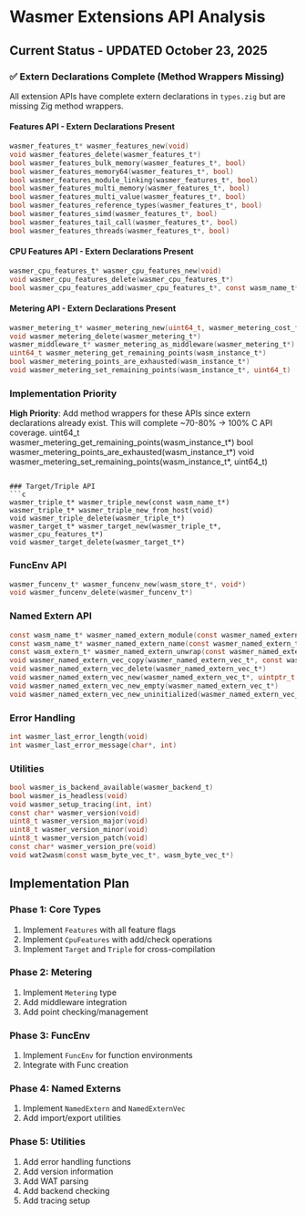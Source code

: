 # Wasmer Extensions API Analysis

## Current Status - UPDATED October 23, 2025

### ✅ **Extern Declarations Complete (Method Wrappers Missing)**

All extension APIs have complete extern declarations in `types.zig` but are missing Zig method wrappers.

#### Features API - Extern Declarations Present
```c
wasmer_features_t* wasmer_features_new(void)
void wasmer_features_delete(wasmer_features_t*)
bool wasmer_features_bulk_memory(wasmer_features_t*, bool)
bool wasmer_features_memory64(wasmer_features_t*, bool)
bool wasmer_features_module_linking(wasmer_features_t*, bool)
bool wasmer_features_multi_memory(wasmer_features_t*, bool)
bool wasmer_features_multi_value(wasmer_features_t*, bool)
bool wasmer_features_reference_types(wasmer_features_t*, bool)
bool wasmer_features_simd(wasmer_features_t*, bool)
bool wasmer_features_tail_call(wasmer_features_t*, bool)
bool wasmer_features_threads(wasmer_features_t*, bool)
```

#### CPU Features API - Extern Declarations Present
```c
wasmer_cpu_features_t* wasmer_cpu_features_new(void)
void wasmer_cpu_features_delete(wasmer_cpu_features_t*)
bool wasmer_cpu_features_add(wasmer_cpu_features_t*, const wasm_name_t*)
```

#### Metering API - Extern Declarations Present
```c
wasmer_metering_t* wasmer_metering_new(uint64_t, wasmer_metering_cost_function_t)
void wasmer_metering_delete(wasmer_metering_t*)
wasmer_middleware_t* wasmer_metering_as_middleware(wasmer_metering_t*)
uint64_t wasmer_metering_get_remaining_points(wasm_instance_t*)
bool wasmer_metering_points_are_exhausted(wasm_instance_t*)
void wasmer_metering_set_remaining_points(wasm_instance_t*, uint64_t)
```

### Implementation Priority

**High Priority**: Add method wrappers for these APIs since extern declarations already exist. This will complete ~70-80% → 100% C API coverage.
uint64_t wasmer_metering_get_remaining_points(wasm_instance_t*)
bool wasmer_metering_points_are_exhausted(wasm_instance_t*)
void wasmer_metering_set_remaining_points(wasm_instance_t*, uint64_t)
```

### Target/Triple API
```c
wasmer_triple_t* wasmer_triple_new(const wasm_name_t*)
wasmer_triple_t* wasmer_triple_new_from_host(void)
void wasmer_triple_delete(wasmer_triple_t*)
wasmer_target_t* wasmer_target_new(wasmer_triple_t*, wasmer_cpu_features_t*)
void wasmer_target_delete(wasmer_target_t*)
```

### FuncEnv API
```c
wasmer_funcenv_t* wasmer_funcenv_new(wasm_store_t*, void*)
void wasmer_funcenv_delete(wasmer_funcenv_t*)
```

### Named Extern API
```c
const wasm_name_t* wasmer_named_extern_module(const wasmer_named_extern_t*)
const wasm_name_t* wasmer_named_extern_name(const wasmer_named_extern_t*)
const wasm_extern_t* wasmer_named_extern_unwrap(const wasmer_named_extern_t*)
void wasmer_named_extern_vec_copy(wasmer_named_extern_vec_t*, const wasmer_named_extern_vec_t*)
void wasmer_named_extern_vec_delete(wasmer_named_extern_vec_t*)
void wasmer_named_extern_vec_new(wasmer_named_extern_vec_t*, uintptr_t, wasmer_named_extern_t**)
void wasmer_named_extern_vec_new_empty(wasmer_named_extern_vec_t*)
void wasmer_named_extern_vec_new_uninitialized(wasmer_named_extern_vec_t*, uintptr_t)
```

### Error Handling
```c
int wasmer_last_error_length(void)
int wasmer_last_error_message(char*, int)
```

### Utilities
```c
bool wasmer_is_backend_available(wasmer_backend_t)
bool wasmer_is_headless(void)
void wasmer_setup_tracing(int, int)
const char* wasmer_version(void)
uint8_t wasmer_version_major(void)
uint8_t wasmer_version_minor(void)
uint8_t wasmer_version_patch(void)
const char* wasmer_version_pre(void)
void wat2wasm(const wasm_byte_vec_t*, wasm_byte_vec_t*)
```

## Implementation Plan

### Phase 1: Core Types
1. Implement `Features` with all feature flags
2. Implement `CpuFeatures` with add/check operations
3. Implement `Target` and `Triple` for cross-compilation

### Phase 2: Metering
1. Implement `Metering` type
2. Add middleware integration
3. Add point checking/management

### Phase 3: FuncEnv
1. Implement `FuncEnv` for function environments
2. Integrate with Func creation

### Phase 4: Named Externs
1. Implement `NamedExtern` and `NamedExternVec`
2. Add import/export utilities

### Phase 5: Utilities
1. Add error handling functions
2. Add version information
3. Add WAT parsing
4. Add backend checking
5. Add tracing setup